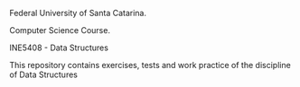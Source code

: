 Federal University of Santa Catarina.

Computer Science Course.

INE5408 - Data Structures

This repository contains exercises, tests and work practice of the discipline of Data Structures
